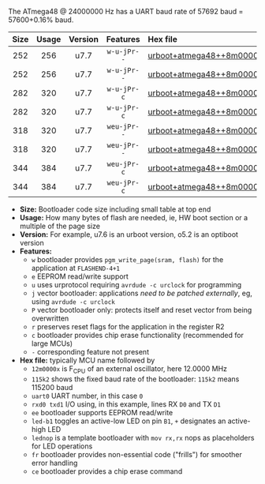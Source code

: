The ATmega48 @ 24000000 Hz has a UART baud rate of 57692 baud = 57600+0.16% baud.

|Size|Usage|Version|Features|Hex file|
|:-:|:-:|:-:|:-:|:--|
|252|256|u7.7|`w-u-jPr--`|[urboot+atmega48++8m0000x+++19k2_uart0_rxd0_txd1_led+b5_fr.hex](https://raw.githubusercontent.com/stefanrueger/urboot.hex/main/mcus/atmega48/external_oscillator/fcpu++8m0000_Hz/br+++19k2_bps/urboot+atmega48++8m0000x+++19k2_uart0_rxd0_txd1_led+b5_fr.hex)|
|252|256|u7.7|`w-u-jPr--`|[urboot+atmega48++8m0000x+++19k2_uart0_rxd0_txd1_lednop_fr.hex](https://raw.githubusercontent.com/stefanrueger/urboot.hex/main/mcus/atmega48/external_oscillator/fcpu++8m0000_Hz/br+++19k2_bps/urboot+atmega48++8m0000x+++19k2_uart0_rxd0_txd1_lednop_fr.hex)|
|282|320|u7.7|`w-u-jPr-c`|[urboot+atmega48++8m0000x+++19k2_uart0_rxd0_txd1_led+b5_fr_ce.hex](https://raw.githubusercontent.com/stefanrueger/urboot.hex/main/mcus/atmega48/external_oscillator/fcpu++8m0000_Hz/br+++19k2_bps/urboot+atmega48++8m0000x+++19k2_uart0_rxd0_txd1_led+b5_fr_ce.hex)|
|282|320|u7.7|`w-u-jPr-c`|[urboot+atmega48++8m0000x+++19k2_uart0_rxd0_txd1_lednop_fr_ce.hex](https://raw.githubusercontent.com/stefanrueger/urboot.hex/main/mcus/atmega48/external_oscillator/fcpu++8m0000_Hz/br+++19k2_bps/urboot+atmega48++8m0000x+++19k2_uart0_rxd0_txd1_lednop_fr_ce.hex)|
|318|320|u7.7|`weu-jPr--`|[urboot+atmega48++8m0000x+++19k2_uart0_rxd0_txd1_ee_led+b5_fr.hex](https://raw.githubusercontent.com/stefanrueger/urboot.hex/main/mcus/atmega48/external_oscillator/fcpu++8m0000_Hz/br+++19k2_bps/urboot+atmega48++8m0000x+++19k2_uart0_rxd0_txd1_ee_led+b5_fr.hex)|
|318|320|u7.7|`weu-jPr--`|[urboot+atmega48++8m0000x+++19k2_uart0_rxd0_txd1_ee_lednop_fr.hex](https://raw.githubusercontent.com/stefanrueger/urboot.hex/main/mcus/atmega48/external_oscillator/fcpu++8m0000_Hz/br+++19k2_bps/urboot+atmega48++8m0000x+++19k2_uart0_rxd0_txd1_ee_lednop_fr.hex)|
|344|384|u7.7|`weu-jPr-c`|[urboot+atmega48++8m0000x+++19k2_uart0_rxd0_txd1_ee_led+b5_fr_ce.hex](https://raw.githubusercontent.com/stefanrueger/urboot.hex/main/mcus/atmega48/external_oscillator/fcpu++8m0000_Hz/br+++19k2_bps/urboot+atmega48++8m0000x+++19k2_uart0_rxd0_txd1_ee_led+b5_fr_ce.hex)|
|344|384|u7.7|`weu-jPr-c`|[urboot+atmega48++8m0000x+++19k2_uart0_rxd0_txd1_ee_lednop_fr_ce.hex](https://raw.githubusercontent.com/stefanrueger/urboot.hex/main/mcus/atmega48/external_oscillator/fcpu++8m0000_Hz/br+++19k2_bps/urboot+atmega48++8m0000x+++19k2_uart0_rxd0_txd1_ee_lednop_fr_ce.hex)|

- **Size:** Bootloader code size including small table at top end
- **Usage:** How many bytes of flash are needed, ie, HW boot section or a multiple of the page size
- **Version:** For example, u7.6 is an urboot version, o5.2 is an optiboot version
- **Features:**
  + `w` bootloader provides `pgm_write_page(sram, flash)` for the application at `FLASHEND-4+1`
  + `e` EEPROM read/write support
  + `u` uses urprotocol requiring `avrdude -c urclock` for programming
  + `j` vector bootloader: applications *need to be patched externally*, eg, using `avrdude -c urclock`
  + `P` vector bootloader only: protects itself and reset vector from being overwritten
  + `r` preserves reset flags for the application in the register R2
  + `c` bootloader provides chip erase functionality (recommended for large MCUs)
  + `-` corresponding feature not present
- **Hex file:** typically MCU name followed by
  + `12m0000x` is F<sub>CPU</sub> of an external oscillator, here 12.0000 MHz
  + `115k2` shows the fixed baud rate of the bootloader: `115k2` means 115200 baud
  + `uart0` UART number, in this case `0`
  + `rxd0 txd1` I/O using, in this example, lines RX `D0` and TX `D1`
  + `ee` bootloader supports EEPROM read/write
  + `led-b1` toggles an active-low LED on pin `B1`, `+` designates an active-high LED
  + `lednop` is a template bootloader with `mov rx,rx` nops as placeholders for LED operations
  + `fr` bootloader provides non-essential code ("frills") for smoother error handling
  + `ce` bootloader provides a chip erase command
